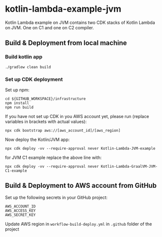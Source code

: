 # kotlin-lambda-example-jvm
Kotlin Lambda example on JVM contains two CDK stacks of Kotlin Lambda on JVM. One on C1 and one on C2 compiler.

## Build & Deployment from local machine
### Build kotlin app
```
./gradlew clean build
```
### Set up CDK deployment

Set up npm:
```
cd ${GITHUB_WORKSPACE}/infrastructure
npm install
npm run build
```

If you have not set up CDK in you AWS account yet, please run (replace variables in brackets with actual values):
```
npx cdk bootstrap aws://[aws_account_id]/[aws_region]
```

Now deploy the Kotlin/JVM app:
```
npx cdk deploy -vv --require-approval never Kotlin-Lambda-JVM-example
```

for JVM C1 example replace the above line with:
```
npx cdk deploy -vv --require-approval never Kotlin-Lambda-GraalVM-JVM-C1-example
```

## Build & Deployment to AWS account from GitHub
Set up the following secrets in your GitHub project:
```
AWS_ACCOUNT_ID
AWS_ACCESS_KEY
AWS_SECRET_KEY
```
Update AWS region in `workflow-build-deploy.yml` in `.github` folder of the project
